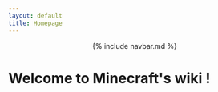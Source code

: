 ```yaml
---
layout: default
title: Homepage
---
```

<div align="center">
{% include navbar.md %}
</div>

# Welcome to Minecraft's wiki !
